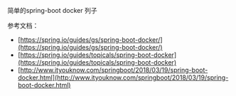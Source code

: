 简单的spring-boot docker 列子

参考文档：
* [https://spring.io/guides/gs/spring-boot-docker/](https://spring.io/guides/gs/spring-boot-docker/)
* [https://spring.io/guides/topicals/spring-boot-docker](https://spring.io/guides/topicals/spring-boot-docker)
* [http://www.ityouknow.com/springboot/2018/03/19/spring-boot-docker.html](http://www.ityouknow.com/springboot/2018/03/19/spring-boot-docker.html)